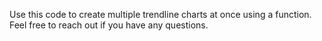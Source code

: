 Use this code to create multiple trendline charts at once using a function. Feel free to reach out if you have any questions.

